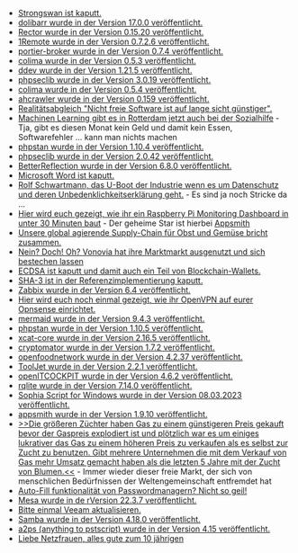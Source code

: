 * [Strongswan ist kaputt.](https://blog.fefe.de/?ts=9afa4d41)
* [dolibarr wurde in der Version 17.0.0 veröffentlicht.](https://github.com/Dolibarr/dolibarr/releases/tag/17.0.0)
* [Rector wurde in der Version 0.15.20 veröffentlicht.](https://github.com/rectorphp/rector/releases/tag/0.15.20)
* [1Remote wurde in der Version 0.7.2.6 veröffentlicht.](https://github.com/1Remote/1Remote/releases/tag/0.7.2.6)
* [portier-broker wurde in der Version 0.7.4 veröffentlicht.](https://github.com/portier/portier-broker/releases/tag/v0.7.4)
* [colima wurde in der Version 0.5.3 veröffentlicht.](https://github.com/abiosoft/colima/releases/tag/v0.5.3)
* [ddev wurde in der Version 1.21.5 veröffentlicht.](https://github.com/ddev/ddev/releases/tag/v1.21.5)
* [phpseclib wurde in der Version 3.0.19 veröffentlicht.](https://github.com/phpseclib/phpseclib/releases/tag/3.0.19)
* [colima wurde in der Version 0.5.4 veröffentlicht.](https://github.com/abiosoft/colima/releases/tag/v0.5.4)
* [ahcrawler wurde in der Version 0.159 veröffentlicht.](https://github.com/axelhahn/ahcrawler/pull/15)
* [Realitätsabgleich "Nicht freie Software ist auf lange sicht günstiger".](http://blog.fefe.de/?ts=9afb276a)
* [Machinen Learning gibt es in Rotterdam jetzt auch bei der Sozialhilfe](http://blog.fefe.de/?ts=9af8a7cc) - Tja, gibt es diesen Monat kein Geld und damit kein Essen, Softwarefehler ... kann man nichts machen
* [phpstan wurde in der Version 1.10.4 veröffentlicht.](https://github.com/phpstan/phpstan/releases/tag/1.10.4)
* [phpseclib wurde in der Version 2.0.42 veröffentlicht.](https://github.com/phpseclib/phpseclib/releases/tag/2.0.42)
* [BetterReflection wurde in der Version 6.8.0 veröffentlicht.](https://github.com/Roave/BetterReflection/releases/tag/6.8.0)
* [Microsoft Word ist kaputt.](https://www.bleepingcomputer.com/news/security/proof-of-concept-released-for-critical-microsoft-word-rce-bug/)
* [Rolf Schwartmann, das U-Boot der Industrie wenn es um Datenschutz und deren Unbedenklichkeitserklärung geht.](https://www.kuketz-blog.de/das-lobbyinstitut-vom-datenschutz-experten-rolf-schwartmann-das-ttdsg-teil3/) - Es sind ja noch Stricke da ...
* [Hier wird euch gezeigt, wie ihr ein Raspberry Pi Monitoring Dashboard in unter 30 Minuten baut](https://opensource.com/article/23/3/build-raspberry-pi-dashboard-appsmith) - Der geheime Star ist hierbei [Appsmith](https://github.com/appsmithorg/appsmith)
* [Unsere global agierende Supply-Chain für Obst und Gemüse bricht zusammen.](http://blog.fefe.de/?ts=9af9a4e0)
* [Nein? Doch! Oh? Vonovia hat ihre Marktmarkt ausgenutzt und sich bestechen lassen](http://blog.fefe.de/?ts=9af9e792)
* [ECDSA ist kaputt und damit auch ein Teil von Blockchain-Wallets.](http://blog.fefe.de/?ts=9af9cd61)
* [SHA-3 ist in der Referenzimplementierung kaputt.](http://blog.fefe.de/?ts=9af9c7a3)
* [Zabbix wurde in der Version 6.4 veröffentlicht.](https://blog.zabbix.com/zabbix-6-4-is-out-now/25444/)
* [Hier wird euch noch einmal gezeigt, wie ihr OpenVPN auf eurer Opnsense einrichtet.](https://www.windowspro.de/thomas-joos/openvpn-opnsense-einrichten)
* [mermaid wurde in der Version 9.4.3 veröffentlicht.](https://github.com/mermaid-js/mermaid/releases/tag/v9.4.3)
* [phpstan wurde in der Version 1.10.5 veröffentlicht.](https://github.com/phpstan/phpstan/releases/tag/1.10.5)
* [xcat-core wurde in der Version 2.16.5 veröffentlicht.](https://github.com/xcat2/xcat-core/releases/tag/2.16.5)
* [cryptomator wurde in der Version 1.7.2 veröffentlicht.](https://github.com/cryptomator/cryptomator/releases/tag/1.7.2)
* [openfoodnetwork wurde in der Version 4.2.37 veröffentlicht.](https://github.com/openfoodfoundation/openfoodnetwork/releases/tag/v4.2.37)
* [ToolJet wurde in der Version 2.2.1 veröffentlicht.](https://github.com/ToolJet/ToolJet/releases/tag/v2.2.1)
* [openITCOCKPIT wurde in der Version 4.6.2 veröffentlicht.](https://github.com/it-novum/openITCOCKPIT/releases/tag/openITCOCKPIT-4.6.2)
* [rqlite wurde in der Version 7.14.0 veröffentlicht.](https://github.com/rqlite/rqlite/releases/tag/v7.14.0)
* [Sophia Script for Windows wurde in der Version 08.03.2023 veröffentlicht.](https://github.com/farag2/Sophia-Script-for-Windows/releases/tag/6.4.0)
* [appsmith wurde in der Version 1.9.10 veröffentlicht.](https://github.com/appsmithorg/appsmith/releases/tag/v1.9.10)
* [>>Die größeren Züchter haben Gas zu einem günstigeren Preis gekauft bevor der Gaspreis explodiert ist und plötzlich war es um einiges lukrativer das Gas zu einem höheren Preis zu verkaufen als es selbst zur Zucht zu benutzen. Gibt mehrere Unternehmen die mit dem Verkauf von Gas mehr Umsatz gemacht haben als die letzten 5 Jahre mit der Zucht von Blumen.<<](http://blog.fefe.de/?ts=9af6bca5) - Immer wieder dieser freie Markt, der sich von menschlichen Bedürfnissen der Weltengemeinschaft entfremdet hat
* [Auto-Fill funktionalität von Passwordmanagern? Nicht so geil!](https://www.bleepingcomputer.com/news/security/bitwarden-flaw-can-let-hackers-steal-passwords-using-iframes/)
* [Mesa wurde in de rVersion 22.3.7 veröffentlicht.](https://www.phoronix.com/news/Mesa-22.3.7-Released)
* [Bitte einmal Veeam aktualisieren.](https://www.bleepingcomputer.com/news/security/veeam-fixes-bug-that-lets-hackers-breach-backup-infrastructure/)
* [Samba wurde in der Version 4.18.0 veröffentlicht.](https://lwn.net/Articles/925632/)
* [a2ps (anything to pstscript) wurde in der Version 4.15 veröffentlicht.](https://lwn.net/Articles/925631/)
* [Liebe Netzfrauen, alles gute zum 10 jährigen](https://netzfrauen.org/2023/03/08/netzfrauen-2/)

